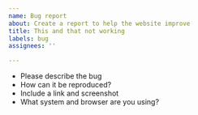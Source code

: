 ```yaml
---
name: Bug report
about: Create a report to help the website improve
title: This and that not working
labels: bug
assignees: ''

---
```


- Please describe the bug
- How can it be reproduced?
- Include a link and screenshot
- What system and browser are you using?
